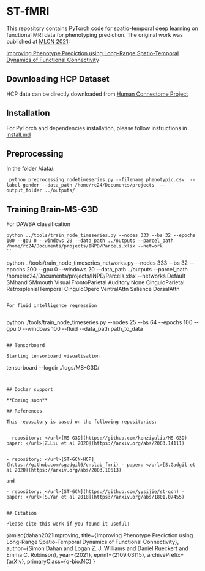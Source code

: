 # ST-fMRI
This repository contains PyTorch code for spatio-temporal deep learning on functional MRI data for phenotyping prediction. The original work was published at </url>[MLCN 2021](https://mlcnws.com/):


</url>[Improving Phenotype Prediction using Long-Range Spatio-Temporal Dynamics of Functional Connectivity](https://arxiv.org/abs/2109.03115)


## Downloading HCP Dataset

HCP data can be directly downloaded from </url>[Human Connectome Project](https://db.humanconnectome.org/)

## Installation

For PyTorch and dependencies installation, please follow instructions in [install.md](docs/install.md)

## Preprocessing 

In the folder /data/: 

```
 python preprocessing_nodetimeseries.py --filename phenotypic.csv  --label gender --data_path /home/rc24/Documents/projects  --output_folder ../outputs/
```


## Training Brain-MS-G3D 

For DAWBA classification

```
python ../tools/train_node_timeseries.py --nodes 333 --bs 32 --epochs 100 --gpu 0 --windows 20 --data_path ../outputs --parcel_path /home/rc24/Documents/projects/INPD/Parcels.xlsx --network 
``

```
python ../tools/train_node_timeseries_networks.py --nodes 333 --bs 32 --epochs 200 --gpu 0 --windows 20 --data_path ../outputs --parcel_path /home/rc24/Documents/projects/INPD/Parcels.xlsx --networks Default SMhand SMmouth Visual FrontoParietal Auditory None CinguloParietal RetrosplenialTemporal CinguloOperc VentralAttn Salience DorsalAttn
```

For fluid intelligence regression


```
python ./tools/train_node_timeseries.py --nodes 25 --bs 64 --epochs 100 --gpu 0 --windows 100 --fluid --data_path path_to_data
```

## Tensorboard

Starting tensorboard visualisation

```
tensorboard --logdir ./logs/MS-G3D/
```


## Docker support 

**Coming soon**

## References 

This repository is based on the following repositories:


- repository: </url>[MS-G3D](https://github.com/kenziyuliu/MS-G3D) - paper: </url>[Z.Liu et al 2020](https://arxiv.org/abs/2003.14111)


- repository: </url>[ST-GCN-HCP](https://github.com/sgadgil6/cnslab_fmri) - paper: </url>[S.Gadgil et al 2020](https://arxiv.org/abs/2003.10613)

and 

- repository: </url>[ST-GCN](https://github.com/yysijie/st-gcn) - paper: </url>[S.Yan et al 2018](https://arxiv.org/abs/1801.07455)


## Citation

Please cite this work if you found it useful:

```
@misc{dahan2021improving,
      title={Improving Phenotype Prediction using Long-Range Spatio-Temporal Dynamics of Functional Connectivity}, 
      author={Simon Dahan and Logan Z. J. Williams and Daniel Rueckert and Emma C. Robinson},
      year={2021},
      eprint={2109.03115},
      archivePrefix={arXiv},
      primaryClass={q-bio.NC}
      }
```

